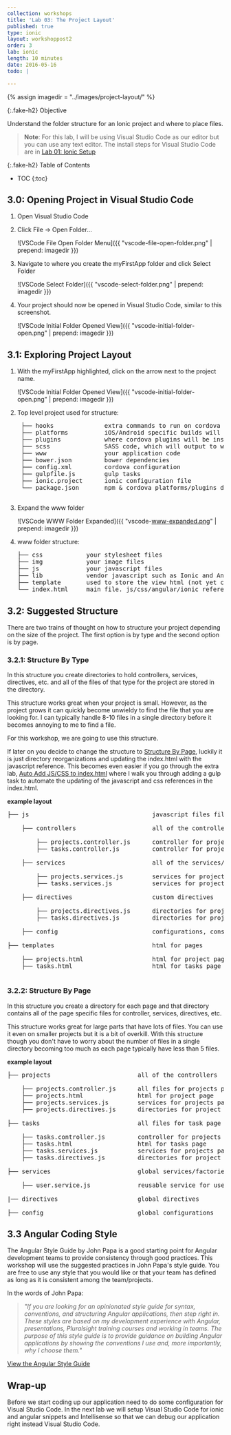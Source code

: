 ```yaml
---
collection: workshops
title: 'Lab 03: The Project Layout'
published: true
type: ionic
layout: workshoppost2
order: 3
lab: ionic
length: 10 minutes
date: 2016-05-16
todo: |

---
```


{% assign imagedir = "../images/project-layout/" %}

{:.fake-h2}
Objective


Understand the folder structure for an Ionic project and where to place files.

>**Note**: For this lab, I will be using Visual Studio Code as our editor but you can use any text editor.  The install steps for Visual Studio Code are in [Lab 01: Ionic Setup](../01-install-ionic/)

{:.fake-h2}
Table of Contents

* TOC
{:toc}

## 3.0: Opening Project in Visual Studio Code

1. Open Visual Studio Code
1. Click File -> Open Folder...
    
    ![VSCode File Open Folder Menu]({{ "vscode-file-open-folder.png" | prepend: imagedir }})
    
1. Navigate to where you create the myFirstApp folder and click Select Folder

    ![VSCode Select Folder]({{ "vscode-select-folder.png" | prepend: imagedir }})
    
1. Your project should now be opened in Visual Studio Code, similar to this screenshot.

    ![VSCode Initial Folder Opened View]({{ "vscode-initial-folder-open.png" | prepend: imagedir }})



## 3.1: Exploring Project Layout

1. With the myFirstApp highlighted, click on the arrow next to the project name.

    ![VSCode Initial Folder Opened View]({{ "vscode-initial-folder-open.png" | prepend: imagedir }})

1. Top level project used for structure:

    <pre>
    ├── hooks &nbsp; &nbsp; &nbsp; &nbsp; &nbsp; &nbsp; &nbsp;extra commands to run on cordova build
    ├── platforms &nbsp; &nbsp; &nbsp; &nbsp; &nbsp;iOS/Android specific builds will reside here
    ├── plugins &nbsp; &nbsp; &nbsp; &nbsp; &nbsp; &nbsp;where cordova plugins will be installed
    ├── scss &nbsp; &nbsp; &nbsp; &nbsp; &nbsp; &nbsp; &nbsp; SASS code, which will output to www/css/
    ├── www &nbsp; &nbsp; &nbsp; &nbsp; &nbsp; &nbsp; &nbsp; &nbsp;your application code
    ├── bower.json &nbsp; &nbsp; &nbsp; &nbsp; bower dependencies
    ├── config.xml &nbsp; &nbsp; &nbsp; &nbsp; cordova configuration
    ├── gulpfile.js &nbsp; &nbsp; &nbsp; &nbsp;gulp tasks
    ├── ionic.project &nbsp; &nbsp; &nbsp;ionic configuration file
    └── package.json &nbsp; &nbsp; &nbsp; npm & cordova platforms/plugins dependencies
    </pre>

1. Expand the www folder

    ![VSCode WWW Folder Expanded]({{ "vscode-www-expanded.png" | prepend: imagedir }})
    
1.  www folder structure:

    <pre>
    ├── css &nbsp; &nbsp; &nbsp; &nbsp; &nbsp; &nbsp;your stylesheet files
    ├── img &nbsp; &nbsp; &nbsp; &nbsp; &nbsp; &nbsp;your image files
    ├── js &nbsp; &nbsp; &nbsp; &nbsp; &nbsp; &nbsp; your javascript files
    ├── lib &nbsp; &nbsp; &nbsp; &nbsp; &nbsp; &nbsp;vendor javascript such as Ionic and Angular
    ├── template &nbsp; &nbsp; &nbsp; used to store the view html (not yet created).
    └── index.html &nbsp; &nbsp; main file. js/css/angular/ionic references
    </pre>

## 3.2: Suggested Structure

There are two trains of thought on how to structure your project depending on the size of the project.  The first option is by type and the second option is by page.

### 3.2.1: Structure By Type

In this structure you create directories to hold controllers, services, directives, etc. and all of the files of that type for the project are stored in the directory.

This structure works great when your project is small.  However, as the project grows it can quickly become unwieldy to find the file that you are looking for.  I can typically handle 8-10 files in a single directory before it becomes annoying to me to find a file.

For this workshop, we are going to use this structure.

If later on you decide to change the structure to [Structure By Page](#section-321-structure-by-page), luckily it is just directory reorganizations and updating the index.html with the javascript reference.  This becomes even easier if you go through the extra lab, [Auto Add JS/CSS to index.html](../extra-gulp-inject) where I walk you through adding a gulp task to automate the updating of the javascript and css references in the index.html.

**example layout**

<pre>
├── js &nbsp; &nbsp; &nbsp; &nbsp; &nbsp; &nbsp; &nbsp; &nbsp; &nbsp; &nbsp;&nbsp; &nbsp; &nbsp; &nbsp; &nbsp; &nbsp; &nbsp; javascript files files

&nbsp; &nbsp; ├── controllers &nbsp; &nbsp; &nbsp; &nbsp; &nbsp; &nbsp;  &nbsp;  &nbsp; &nbsp; all of the controllers

&nbsp; &nbsp; &nbsp; &nbsp; ├── projects.controller.js &nbsp; &nbsp; &nbsp;controller for projects page
&nbsp; &nbsp; &nbsp; &nbsp; ├── tasks.controller.js &nbsp; &nbsp;&nbsp; &nbsp; &nbsp;controller for projects page

&nbsp; &nbsp; ├── services &nbsp; &nbsp; &nbsp; &nbsp; &nbsp; &nbsp; &nbsp;  &nbsp;  &nbsp;  &nbsp; all of the services/factories

&nbsp; &nbsp; &nbsp; &nbsp; ├── projects.services.js &nbsp; &nbsp; &nbsp; &nbsp;services for projects page
&nbsp; &nbsp; &nbsp; &nbsp; ├── tasks.services.js  &nbsp; &nbsp; &nbsp; &nbsp; &nbsp;services for projects page

&nbsp; &nbsp; ├── directives  &nbsp;  &nbsp;  &nbsp;  &nbsp;&nbsp;&nbsp; &nbsp; &nbsp; &nbsp; &nbsp;custom directives

&nbsp; &nbsp; &nbsp; &nbsp; ├── projects.directives.js &nbsp;&nbsp; &nbsp; directories for project page
&nbsp; &nbsp; &nbsp; &nbsp; ├── tasks.directives.js &nbsp; &nbsp;&nbsp;&nbsp; &nbsp; directories for project page

&nbsp; &nbsp; ├── config &nbsp;  &nbsp;  &nbsp;  &nbsp; &nbsp; &nbsp; &nbsp; &nbsp; &nbsp; &nbsp; &nbsp; configurations, constants, etc

├── templates&nbsp; &nbsp; &nbsp; &nbsp; &nbsp; &nbsp; &nbsp; &nbsp; &nbsp; &nbsp;&nbsp; &nbsp; &nbsp; &nbsp; html for pages

&nbsp; &nbsp; ├── projects.html&nbsp;  &nbsp;  &nbsp;  &nbsp; &nbsp; &nbsp; &nbsp; &nbsp; html for project page
&nbsp; &nbsp; ├── tasks.html&nbsp;  &nbsp;  &nbsp;  &nbsp; &nbsp; &nbsp; &nbsp; &nbsp; &nbsp; &nbsp;html for tasks page

</pre>

### 3.2.2: Structure By Page

In this structure you create a directory for each page and that directory contains all of the page specific files for controller, services, directives, etc.

This structure works great for large parts that have lots of files.  You can use it even on smaller projects but it is a bit of overkill.  With this structure though you don't have to worry about the number of files in a single directory becoming too much as each page typically have less than 5 files.

**example layout**

<pre>
├── projects&nbsp; &nbsp; &nbsp; &nbsp; &nbsp; &nbsp;&nbsp; &nbsp; &nbsp;&nbsp; &nbsp; &nbsp;&nbsp; &nbsp;all of the controllers

&nbsp; &nbsp; ├── projects.controller.js &nbsp; &nbsp; &nbsp;all files for projects page
&nbsp; &nbsp; ├── projects.html&nbsp;  &nbsp;  &nbsp;  &nbsp; &nbsp; &nbsp; html for project page
&nbsp; &nbsp; ├── projects.services.js &nbsp; &nbsp; &nbsp; &nbsp;services for projects page
&nbsp; &nbsp; ├── projects.directives.js &nbsp;&nbsp; &nbsp; directories for project page

├── tasks&nbsp; &nbsp; &nbsp; &nbsp; &nbsp; &nbsp;&nbsp; &nbsp; &nbsp;&nbsp; &nbsp; &nbsp;&nbsp; &nbsp; &nbsp; all files for task page

&nbsp; &nbsp; ├── tasks.controller.js &nbsp; &nbsp;&nbsp; &nbsp; &nbsp;controller for projects page
&nbsp; &nbsp; ├── tasks.html&nbsp;  &nbsp;  &nbsp;  &nbsp; &nbsp; &nbsp; &nbsp; &nbsp;html for tasks page
&nbsp; &nbsp; ├── tasks.services.js  &nbsp; &nbsp; &nbsp; &nbsp; &nbsp;services for projects page
&nbsp; &nbsp; ├── tasks.directives.js &nbsp; &nbsp;&nbsp;&nbsp; &nbsp; directories for project page

├── services &nbsp; &nbsp; &nbsp; &nbsp; &nbsp; &nbsp; &nbsp; &nbsp; &nbsp; &nbsp; &nbsp; &nbsp;global services/factories

&nbsp; &nbsp; ├── user.service.js &nbsp; &nbsp;&nbsp;&nbsp; &nbsp; &nbsp;&nbsp; &nbsp;reusable service for users

|── directives &nbsp;&nbsp; &nbsp; &nbsp; &nbsp; &nbsp; &nbsp; &nbsp; &nbsp; &nbsp;&nbsp; &nbsp;global directives

├── config &nbsp; &nbsp; &nbsp; &nbsp; &nbsp; &nbsp; &nbsp; &nbsp; &nbsp; &nbsp; &nbsp; &nbsp; &nbsp;global configurations
</pre>

## 3.3 Angular Coding Style

The Angular Style Guide by John Papa is a good starting point for Angular development teams to provide consistency through good practices.  This workshop will use the suggested practices in John Papa's style guide.  You are free to use any style that you would like or that your team has defined as long as it is consistent among the team/projects.

In the words of John Papa:

>*"If you are looking for an opinionated style guide for syntax, conventions, and structuring Angular applications, then step right in. These styles are based on my development experience with Angular, presentations, Pluralsight training courses and working in teams. The purpose of this style guide is to provide guidance on building Angular applications by showing the conventions I use and, more importantly, why I choose them."*

[View the Angular Style Guide](https://github.com/johnpapa/angular-styleguide)


## Wrap-up

Before we start coding up our application need to do some configuration for Visual Studio Code.  In the next lab we will setup Visual Studio Code for ionic and angular snippets and Intellisense so that we can debug our application right instead Visual Studio Code.